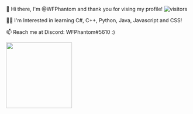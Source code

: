 👋 Hi there, I'm @WFPhantom and thank you for vising my profile! ![visitors](https://visitor-badge.glitch.me/badge?page_id=${WFPhantom}.${WFPhantom})

👨‍💻 I'm Interested in learning C#, C++, Python, Java, Javascript and CSS!

📫 Reach me at Discord: WFPhantom#5610 :)

<img height="180em" src="https://github-readme-stats.vercel.app/api?username=WFPhantom&show_icons=true&hide_border=true&&count_private=true&include_all_commits=true" />
